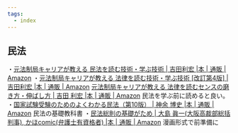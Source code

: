 ```yaml
---
tags:
  - index
---
```

## 民法
・[元法制局キャリアが教える 民法を読む技術・学ぶ技術 | 吉田利宏 |本 | 通販 | Amazon](https://www.amazon.co.jp/o/ASIN/4478104425/booksonlinep-22/)
・[元法制局キャリアが教える 法律を読む技術・学ぶ技術 [改訂第4版] | 吉田利宏 |本 | 通販 | Amazon](https://www.amazon.co.jp/%E5%85%83%E6%B3%95%E5%88%B6%E5%B1%80%E3%82%AD%E3%83%A3%E3%83%AA%E3%82%A2%E3%81%8C%E6%95%99%E3%81%88%E3%82%8B-%E6%B3%95%E5%BE%8B%E3%82%92%E8%AA%AD%E3%82%80%E6%8A%80%E8%A1%93%E3%83%BB%E5%AD%A6%E3%81%B6%E6%8A%80%E8%A1%93-%E6%94%B9%E8%A8%82%E7%AC%AC4%E7%89%88-%E5%90%89%E7%94%B0%E5%88%A9%E5%AE%8F/dp/4478112517/ref=pd_bxgy_img_d_sccl_1/358-0743587-1088863?pd_rd_w=oxUtV&content-id=amzn1.sym.5773d2b1-1110-481e-bc73-38bad5475a70&pf_rd_p=5773d2b1-1110-481e-bc73-38bad5475a70&pf_rd_r=9MRBJ22CQVMJP2NMYA4P&pd_rd_wg=4jQxJ&pd_rd_r=54df1b85-316d-4f97-93b7-de5bc65398aa&pd_rd_i=4478112517&psc=1)
[元法制局キャリアが教える 法律を読むセンスの磨き方・伸ばし方 | 吉田 利宏 |本 | 通販 | Amazon](https://www.amazon.co.jp/%E5%85%83%E6%B3%95%E5%88%B6%E5%B1%80%E3%82%AD%E3%83%A3%E3%83%AA%E3%82%A2%E3%81%8C%E6%95%99%E3%81%88%E3%82%8B-%E6%B3%95%E5%BE%8B%E3%82%92%E8%AA%AD%E3%82%80%E3%82%BB%E3%83%B3%E3%82%B9%E3%81%AE%E7%A3%A8%E3%81%8D%E6%96%B9%E3%83%BB%E4%BC%B8%E3%81%B0%E3%81%97%E6%96%B9-%E5%90%89%E7%94%B0-%E5%88%A9%E5%AE%8F/dp/4478021783/ref=pd_bxgy_img_d_sccl_2/358-0743587-1088863?pd_rd_w=oxUtV&content-id=amzn1.sym.5773d2b1-1110-481e-bc73-38bad5475a70&pf_rd_p=5773d2b1-1110-481e-bc73-38bad5475a70&pf_rd_r=9MRBJ22CQVMJP2NMYA4P&pd_rd_wg=4jQxJ&pd_rd_r=54df1b85-316d-4f97-93b7-de5bc65398aa&pd_rd_i=4478021783&psc=1)
民法を学ぶ前に読めると良い。
・[国家試験受験のためのよくわかる民法（第10版） | 神余 博史 |本 | 通販 | Amazon](https://www.amazon.co.jp/%E5%9B%BD%E5%AE%B6%E8%A9%A6%E9%A8%93%E5%8F%97%E9%A8%93%E3%81%AE%E3%81%9F%E3%82%81%E3%81%AE%E3%82%88%E3%81%8F%E3%82%8F%E3%81%8B%E3%82%8B%E6%B0%91%E6%B3%95%EF%BC%88%E7%AC%AC10%E7%89%88%EF%BC%89-%E7%A5%9E%E4%BD%99-%E5%8D%9A%E5%8F%B2/dp/442612865X/ref=pd_sbs_d_sccl_3_5/358-0743587-1088863?pd_rd_w=c6CIs&content-id=amzn1.sym.601ac7c7-f3c5-4759-8655-8d84072e32a6&pf_rd_p=601ac7c7-f3c5-4759-8655-8d84072e32a6&pf_rd_r=9MRBJ22CQVMJP2NMYA4P&pd_rd_wg=4jQxJ&pd_rd_r=54df1b85-316d-4f97-93b7-de5bc65398aa&pd_rd_i=442612865X&psc=1)
民法の基礎教科書
・[民法総則の基礎がため | 大島 眞一(大阪高裁部総括判事), かほcomic(弁護士有資格者) |本 | 通販 | Amazon](https://www.amazon.co.jp/%E6%B0%91%E6%B3%95%E7%B7%8F%E5%89%87%E3%81%AE%E5%9F%BA%E7%A4%8E%E3%81%8C%E3%81%9F%E3%82%81-%E5%A4%A7%E5%B3%B6-%E7%9C%9E%E4%B8%80-%E5%A4%A7%E9%98%AA%E9%AB%98%E8%A3%81%E9%83%A8%E7%B7%8F%E6%8B%AC%E5%88%A4%E4%BA%8B/dp/4788290529/ref=sr_1_19?__mk_ja_JP=%E3%82%AB%E3%82%BF%E3%82%AB%E3%83%8A&crid=22TB0M3TJ23XG&keywords=%E6%B0%91%E6%B3%95&qid=1703648688&s=books&sprefix=%E6%B0%91%E6%B3%95+%2Cstripbooks%2C168&sr=1-19)
漫画形式で前準備に